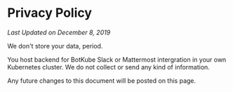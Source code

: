 # Privacy Policy

*Last Updated on December 8, 2019*

We don't store your data, period. 

You host backend for BotKube Slack or Mattermost intergration in your own Kubernetes cluster. We do not collect or send any kind of information.

Any future changes to this document will be posted on this page. 
